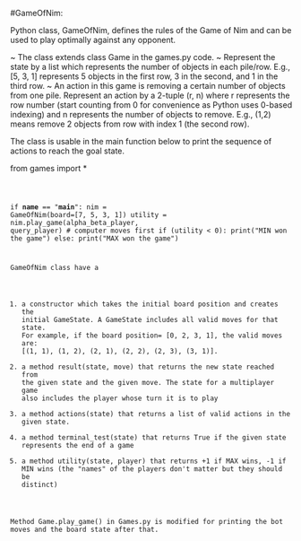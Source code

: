 #GameOfNim:

Python class, GameOfNim, defines the rules of the Game of Nim and can be used to play optimally against any opponent.

~ The class extends class Game in the games.py code.
~ Represent the state by a list which represents the number of objects in each pile/row. E.g., [5, 3, 1] represents 5 objects in the first row, 3 in the second, and 1 in the third row.
~ An action in this game is removing a certain number of objects from one pile. Represent an action by a 2-tuple (r, n) where r represents the row number (start counting from 0 for convenience as Python uses 0-based indexing) and n represents the number of objects to remove. E.g., (1,2) means remove 2 objects from row with index 1 (the second row).

The class is usable in the main function below to print the sequence of actions to reach the goal state.

from games import *

<code>


if __name__ == "__main__":
  nim = GameOfNim(board=[7, 5, 3, 1])
  utility = nim.play_game(alpha_beta_player, query_player) # computer moves first
  if (utility < 0):
    print("MIN won the game")
  else:
    print("MAX won the game")

GameOfNim class have a
1. a constructor which takes the initial board position and creates the initial GameState. A GameState includes all valid moves for that state. For example, if the board position= [0, 2, 3, 1], the valid moves are: [(1, 1), (1, 2), (2, 1), (2, 2), (2, 3), (3, 1)].
2. a method result(state, move) that returns the new state reached from the given state and the given move. The state for a multiplayer game also includes the player whose turn it is to play
3. a method actions(state) that returns a list of valid actions in the given state. 
4. a method terminal_test(state) that returns True if the given state represents the end of a game
5. a method utility(state, player) that returns +1 if MAX wins, -1 if MIN wins (the "names" of the players don't matter but they should be distinct)

Method Game.play_game() in Games.py is modified for printing the bot moves and the board state after that.

